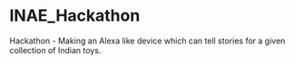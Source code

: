 # INAE_Hackathon
Hackathon - Making an Alexa like device which can tell stories for a given collection of Indian toys.
